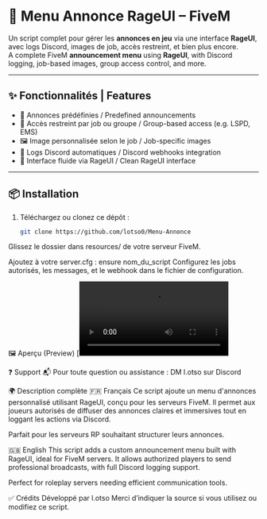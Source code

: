 # 📢 Menu Annonce RageUI – FiveM

Un script complet pour gérer les **annonces en jeu** via une interface **RageUI**, avec logs Discord, images de job, accès restreint, et bien plus encore.  
A complete FiveM **announcement menu** using **RageUI**, with Discord logging, job-based images, group access control, and more.

---

## ✨ Fonctionnalités | Features

- 📢 Annonces prédéfinies / Predefined announcements  
- 🎯 Accès restreint par job ou groupe / Group-based access (e.g. LSPD, EMS)  
- 🖼️ Image personnalisée selon le job / Job-specific images  
- 🧾 Logs Discord automatiques / Discord webhooks integration  
- 🧠 Interface fluide via RageUI / Clean RageUI interface  

---

## 📦 Installation

1. Téléchargez ou clonez ce dépôt :
   ```bash
   git clone https://github.com/lotso0/Menu-Annonce
Glissez le dossier dans resources/ de votre serveur FiveM.

Ajoutez à votre server.cfg :
ensure nom_du_script
Configurez les jobs autorisés, les messages, et le webhook dans le fichier de configuration.

🖼️ Aperçu (Preview)
[![Aperçu du menu annonce](https://github.com/lotso0/Menu-Annonce/blob/main/Menu_annonce_lotso%20(1)%20(1)%20(1).mp4)

❓ Support
📬 Pour toute question ou assistance :
DM l.otso sur Discord

🌍 Description complète
🇫🇷 Français
Ce script ajoute un menu d'annonces personnalisé utilisant RageUI, conçu pour les serveurs FiveM. Il permet aux joueurs autorisés de diffuser des annonces claires et immersives tout en loggant les actions via Discord.

Parfait pour les serveurs RP souhaitant structurer leurs annonces.

🇬🇧 English
This script adds a custom announcement menu built with RageUI, ideal for FiveM servers. It allows authorized players to send professional broadcasts, with full Discord logging support.

Perfect for roleplay servers needing efficient communication tools.

✅ Crédits
Développé par l.otso
Merci d’indiquer la source si vous utilisez ou modifiez ce script.

